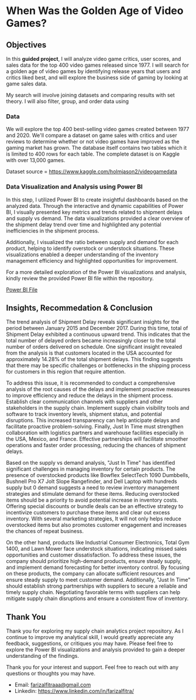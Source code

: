 # When Was the Golden Age of Video Games?

## Objectives

In this **guided project**, I will analyze video game critics, user scores, and sales data for the top 400 video games released since 1977. I will search for a golden age of video games by identifying release years that users and critics liked best, and will explore the business side of gaming by looking at game sales data.

My search will involve joining datasets and comparing results with set theory. I will also filter, group, and order data using 

### Data
We will explore the top 400 best-selling video games created between 1977 and 2020. We'll compare a dataset on game sales with critics and user reviews to determine whether or not video games have improved as the gaming market has grown. The database itself contains two tables which it is limited to 400 rows for each table. The complete dataset is on Kaggle with over 13,000 games. 

Dataset source = https://www.kaggle.com/holmjason2/videogamedata

### Data Visualization and Analysis using Power BI

In this step, I utilized Power BI to create insightful dashboards based on the analyzed data. Through the interactive and dynamic capabilities of Power BI, I visually presented key metrics and trends related to shipment delays and supply vs demand. The data visualizations provided a clear overview of the shipment delay trend over time and highlighted any potential inefficiencies in the shipment process.

Additionally, I visualized the ratio between supply and demand for each product, helping to identify overstock or understock situations. These visualizations enabled a deeper understanding of the inventory management efficiency and highlighted opportunities for improvement.

For a more detailed exploration of the Power BI visualizations and analysis, kindly review the provided Power BI file within the repository.

[Power BI File](https://github.com/alfitraaa/Supply_Analytics/blob/main/Supply%20Chain%20Dashboard.pbix)

## Insights, Recommedation & Conclusion
The trend analysis of Shipment Delay reveals significant insights for the period between January 2015 and December 2017. During this time, total of Shipment Delay exhibited a continuous upward trend. This indicates that the total number of delayed orders became increasingly closer to the total number of orders delivered on schedule. One significant insight revealed from the analysis is that customers located in the USA accounted for approximately 14.28% of the total shipment delays. This finding suggests that there may be specific challenges or bottlenecks in the shipping process for customers in this region that require attention.

To address this issue, it is recommended to conduct a comprehensive analysis of the root causes of the delays and implement proactive measures to improve efficiency and reduce the delays in the shipment process. Establish clear communication channels with suppliers and other stakeholders in the supply chain. Implement supply chain visibility tools and software to track inventory levels, shipment status, and potential disruptions. This increased transparency can help anticipate delays and facilitate proactive problem-solving. Finally, Just In Time must strengthen collaboration with logistics partners and warehouse facilities especially in the USA, Mexico, and France. Effective partnerships will facilitate smoother operations and faster order processing, reducing the chances of shipment delays. 

Based on the supply vs demand analysis, "Just In Time" has identified significant challenges in managing inventory for certain products. The presence of overstocked products like Bowflex SelectTech 1090 Dumbbells, Bushnell Pro X7 Jolt Slope Rangefinder, and Dell Laptop with hundreds supply but 0 demand suggests a need to review inventory management strategies and stimulate demand for these items. Reducing overstocked items should be a priority to avoid potential increase in inventory costs. Offering special discounts or bundle deals can be an effective strategy to incentivize customers to purchase these items and clear out excess inventory. With several marketing strategies, It will not only helps reduce overstocked items but also promotes customer engagement and increases the chances of repeat business.

On the other hand, products like Industrial Consumer Electronics, Total Gym 1400, and Lawn Mower face understock situations, indicating missed sales opportunities and customer dissatisfaction. To address these issues, the company should prioritize high-demand products, ensure steady supply, and implement demand forecasting for better inventory control. By focusing on these products, the company can allocate sufficient resources and ensure steady supply to meet customer demand. Additionally, "Just In Time" should establish strong partnerships with suppliers to secure a reliable and timely supply chain. Negotiating favorable terms with suppliers can help mitigate supply chain disruptions and ensure a consistent flow of inventory.

## Thank You
Thank you for exploring my supply chain analytics project repository. As I continue to improve my analytical skill, I would greatly appreciate any feedback, suggestions, or critiques you may have. Please feel free to explore the Power BI visualizations and analysis provided to gain a deeper understanding of the findings.

Thank you for your interest and support. Feel free to reach out with any questions or thoughts you may have.

  - Email: farizalfitraaa@gmail.com
  - Linkedin: https://www.linkedin.com/in/farizalfitra/
